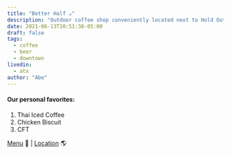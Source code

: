 ```yaml
---
title: "Better Half ☕️"
description: "Outdoor coffee shop conveniently located next to Hold Out Brewing."
date: 2021-06-13T20:51:38-05:00
draft: false
tags:
  - coffee
  - beer
  - downtown
livedin:
  - atx
author: "Abe"
---
```


#### Our personal favorites:

1. Thai Iced Coffee
2. Chicken Biscuit
3. CFT

[Menu](https://www.betterhalfbar.com/menu) 📖  |  [Location](https://g.page/betterhalfbar?share) 🌎
